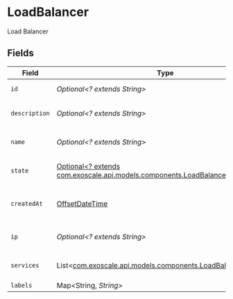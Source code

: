 # LoadBalancer

Load Balancer


## Fields

| Field                                                                                                                    | Type                                                                                                                     | Required                                                                                                                 | Description                                                                                                              |
| ------------------------------------------------------------------------------------------------------------------------ | ------------------------------------------------------------------------------------------------------------------------ | ------------------------------------------------------------------------------------------------------------------------ | ------------------------------------------------------------------------------------------------------------------------ |
| `id`                                                                                                                     | *Optional<? extends String>*                                                                                             | :heavy_minus_sign:                                                                                                       | Load Balancer ID                                                                                                         |
| `description`                                                                                                            | *Optional<? extends String>*                                                                                             | :heavy_minus_sign:                                                                                                       | Load Balancer description                                                                                                |
| `name`                                                                                                                   | *Optional<? extends String>*                                                                                             | :heavy_minus_sign:                                                                                                       | Load Balancer name                                                                                                       |
| `state`                                                                                                                  | [Optional<? extends com.exoscale.api.models.components.LoadBalancerState>](../../models/components/LoadBalancerState.md) | :heavy_minus_sign:                                                                                                       | Load Balancer state                                                                                                      |
| `createdAt`                                                                                                              | [OffsetDateTime](https://docs.oracle.com/javase/8/docs/api/java/time/OffsetDateTime.html)                                | :heavy_minus_sign:                                                                                                       | Load Balancer creation date                                                                                              |
| `ip`                                                                                                                     | *Optional<? extends String>*                                                                                             | :heavy_minus_sign:                                                                                                       | Load Balancer public IP                                                                                                  |
| `services`                                                                                                               | List<[com.exoscale.api.models.components.LoadBalancerService](../../models/components/LoadBalancerService.md)>           | :heavy_minus_sign:                                                                                                       | Load Balancer Services                                                                                                   |
| `labels`                                                                                                                 | Map<String, *String*>                                                                                                    | :heavy_minus_sign:                                                                                                       | N/A                                                                                                                      |
